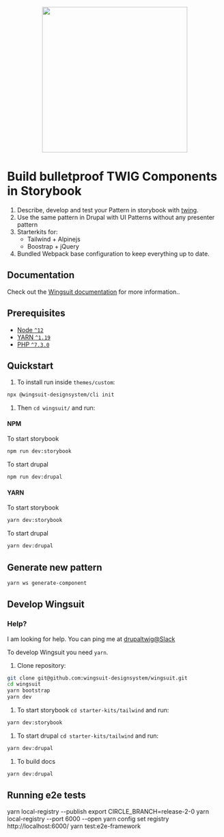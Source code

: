 <p align="center">
<img src="https://github.com/wingsuit-designsystem/wingsuit/raw/master/images/wsuit-logo-stacked.svg" width="340px">
</p>

# Build bulletproof TWIG Components in Storybook

1.  Describe, develop and test your Pattern in storybook with [twing](https://www.npmjs.com/package/twing).
1.  Use the same pattern in Drupal with UI Patterns without any presenter pattern
1.  Starterkits for:
    *  Tailwind + Alpinejs
    *  Boostrap + jQuery
1.  Bundled Webpack base configuration to keep everything up to date.

## Documentation
Check out the <a href="https://wingsuit-designsystem.github.io/">Wingsuit documentation</a> for more information..
## Prerequisites

- [Node `^12`](https://nodejs.org)
- [YARN `^1.19`](https://yarnpkg.com/)
- [PHP `^7.3.0`](https://php.net)


## Quickstart

1. To install run inside `themes/custom`:

```bash
npx @wingsuit-designsystem/cli init
```

1. Then `cd wingsuit/` and run:

#### NPM
To start storybook
```bash
npm run dev:storybook
```
To start drupal
```bash
npm run dev:drupal
```
#### YARN
To start storybook
```bash
yarn dev:storybook
```
To start drupal
```bash
yarn dev:drupal
```
## Generate new pattern
```bash
yarn ws generate-component
```
## Develop Wingsuit

### Help?
I am looking for help. You can ping me at [drupaltwig@Slack](https://drupaltwig.slack.com)    

To develop Wingsuit you need `yarn`.
1. Clone repository:

```bash
git clone git@github.com:wingsuit-designsystem/wingsuit.git
cd wingsuit
yarn bootstrap
yarn dev
```

1. To start storybook `cd starter-kits/tailwind` and run:

```bash
yarn dev:storybook
```

1. To start drupal `cd starter-kits/tailwind` and run:

```bash
yarn dev:drupal
```

1. To build docs
```bash
yarn dev:drupal
```

## Running e2e tests

yarn local-registry --publish
export CIRCLE_BRANCH=release-2-0
yarn local-registry --port 6000 --open
yarn config set registry http://localhost:6000/
yarn test:e2e-framework
